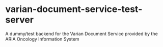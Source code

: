 # varian-document-service-test-server
A dummy/test backend for the Varian Document Service provided by the ARIA Oncology Information System
